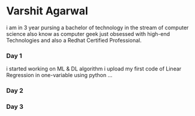 # Varshit Agarwal 
i am in 3 year pursing a bachelor of technology in the stream of computer science also know as computer geek just obsessed with high-end Technologies and also a Redhat Certified Professional.

### Day 1
i started working on ML & DL algorithm  i upload my first code of Linear Regression in one-variable using python ... 

### Day 2


### Day 3
